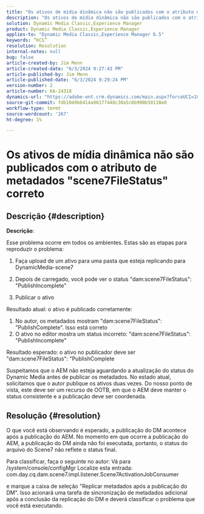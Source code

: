 ```yaml
---
title: "Os ativos de mídia dinâmica não são publicados com o atributo de metadados \"scene7FileStatus\" correto"
description: "Os ativos de mídia dinâmica não são publicados com o atributo de metadados \"scene7FileStatus\" correto"
solution: Dynamic Media Classic,Experience Manager
product: Dynamic Media Classic,Experience Manager
applies-to: "Dynamic Media Classic,Experience Manager 6.5"
keywords: “KCS”
resolution: Resolution
internal-notes: null
bug: false
article-created-by: Jim Menn
article-created-date: "6/3/2024 9:27:43 PM"
article-published-by: Jim Menn
article-published-date: "6/3/2024 9:29:24 PM"
version-number: 2
article-number: KA-24318
dynamics-url: "https://adobe-ent.crm.dynamics.com/main.aspx?forceUCI=1&pagetype=entityrecord&etn=knowledgearticle&id=11132d19-f021-ef11-840b-6045bd006268"
source-git-commit: fdb1049b6414a96177448c30a5c6b990b50138e0
workflow-type: tm+mt
source-wordcount: '267'
ht-degree: 1%

---
```


# Os ativos de mídia dinâmica não são publicados com o atributo de metadados &quot;scene7FileStatus&quot; correto

## Descrição {#description}


<b>Descrição</b>:

Esse problema ocorre em todos os ambientes.
Estas são as etapas para reproduzir o problema:

1. Faça upload de um ativo para uma pasta que esteja replicando para DynamicMedia-scene7

2. Depois de carregado, você pode ver o status &quot;dam:scene7FileStatus&quot;: &quot;PublishIncomplete&quot;

3. Publicar o ativo

Resultado atual: o ativo é publicado corretamente:
1. No autor, os metadados mostram &quot;dam:scene7FileStatus&quot;: &quot;PublishComplete&quot;. Isso está correto
2. O ativo no editor mostra um status incorreto: &quot;dam:scene7FileStatus&quot;: &quot;PublishIncomplete&quot;

Resultado esperado: o ativo no publicador deve ser &quot;dam:scene7FileStatus&quot;: &quot;PublishComplete

Suspeitamos que o AEM não esteja aguardando a atualização do status do Dynamic Media antes de publicar os metadados. No estado atual, solicitamos que o autor publique os ativos duas vezes. Do nosso ponto de vista, este deve ser um recurso de OOTB, em que o AEM deve manter o status consistente e a publicação deve ser coordenada.


## Resolução {#resolution}


O que você está observando é esperado, a publicação do DM acontece após a publicação do AEM. No momento em que ocorre a publicação do AEM, a publicação do DM ainda não foi executada, portanto, o status do arquivo do Scene7 não reflete o status final.

Para classificar, faça o seguinte no autor: Vá para /system/console/configMgr Localize esta entrada: com.day.cq.dam.scene7.impl.listener.Scene7ActivationJobConsumer

e marque a caixa de seleção &quot;Replicar metadados após a publicação do DM&quot;.
Isso acionará uma tarefa de sincronização de metadados adicional após a conclusão da replicação do DM e deverá classificar o problema que você está executando.
